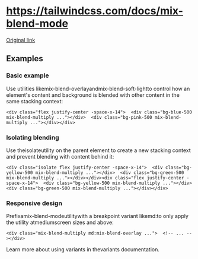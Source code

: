 # https://tailwindcss.com/docs/mix-blend-mode

[Original link](https://tailwindcss.com/docs/mix-blend-mode)

## Examples

### Basic example

Use utilities likemix-blend-overlayandmix-blend-soft-lightto control how an element's content and background is blended with other content in the same stacking context:

```
<div class="flex justify-center -space-x-14">  <div class="bg-blue-500 mix-blend-multiply ..."></div>  <div class="bg-pink-500 mix-blend-multiply ..."></div></div>
```

### Isolating blending

Use theisolateutility on the parent element to create a new stacking context and prevent blending with content behind it:

```
<div class="isolate flex justify-center -space-x-14">  <div class="bg-yellow-500 mix-blend-multiply ..."></div>  <div class="bg-green-500 mix-blend-multiply ..."></div></div><div class="flex justify-center -space-x-14">  <div class="bg-yellow-500 mix-blend-multiply ..."></div>  <div class="bg-green-500 mix-blend-multiply ..."></div></div>
```

### Responsive design

Prefixamix-blend-modeutilitywith a breakpoint variant likemd:to only apply the utility atmediumscreen sizes and above:

```
<div class="mix-blend-multiply md:mix-blend-overlay ...">  <!-- ... --></div>
```

Learn more about using variants in thevariants documentation.
